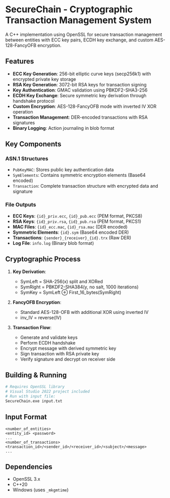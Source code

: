 # SecureChain - Cryptographic Transaction Management System

A C++ implementation using OpenSSL for secure transaction management between entities with ECC key pairs, ECDH key exchange, and custom AES-128-FancyOFB encryption.

## Features

- **ECC Key Generation**: 256-bit elliptic curve keys (secp256k1) with encrypted private key storage
- **RSA Key Generation**: 3072-bit RSA keys for transaction signing
- **Key Authentication**: GMAC validation using PBKDF2-SHA3-256
- **ECDH Key Exchange**: Secure symmetric key derivation through handshake protocol
- **Custom Encryption**: AES-128-FancyOFB mode with inverted IV XOR operation
- **Transaction Management**: DER-encoded transactions with RSA signatures
- **Binary Logging**: Action journaling in blob format

## Key Components

### ASN.1 Structures
- `PubKeyMAC`: Stores public key authentication data
- `SymElements`: Contains symmetric encryption elements (Base64 encoded)
- `Transaction`: Complete transaction structure with encrypted data and signature

### File Outputs
- **ECC Keys**: `{id}_priv.ecc`, `{id}_pub.ecc` (PEM format, PKCS8)
- **RSA Keys**: `{id}_priv.rsa`, `{id}_pub.rsa` (PEM format, PKCS1)
- **MAC Files**: `{id}_ecc.mac`, `{id}_rsa.mac` (DER encoded)
- **Symmetric Elements**: `{id}.sym` (Base64 encoded DER)
- **Transactions**: `{sender}_{receiver}_{id}.trx` (Raw DER)
- **Log File**: `info.log` (Binary blob format)

## Cryptographic Process

1. **Key Derivation**:
   - SymLeft = SHA-256(x) split and XORed
   - SymRight = PBKDF2-SHA384(y, no salt, 1000 iterations)
   - SymKey = SymLeft ⊕ First_16_bytes(SymRight)

2. **FancyOFB Encryption**:
   - Standard AES-128-OFB with additional XOR using inverted IV
   - inv_IV = reverse(IV)

3. **Transaction Flow**:
   - Generate and validate keys
   - Perform ECDH handshake
   - Encrypt message with derived symmetric key
   - Sign transaction with RSA private key
   - Verify signature and decrypt on receiver side

## Building & Running

```bash
# Requires OpenSSL library
# Visual Studio 2022 project included
# Run with input file:
SecureChain.exe input.txt
```

## Input Format
```
<number_of_entities>
<entity_id> <password>
...
<number_of_transactions>
<transaction_id>/<sender_id>/<receiver_id>/<subject>/<message>
...
```

## Dependencies
- OpenSSL 3.x
- C++20
- Windows (uses `_mkgmtime`)
